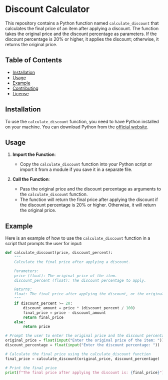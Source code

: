 # Discount Calculator

This repository contains a Python function named `calculate_discount` that calculates the final price of an item after applying a discount. The function takes the original price and the discount percentage as parameters. If the discount percentage is 20% or higher, it applies the discount; otherwise, it returns the original price.

## Table of Contents

- [Installation](#installation)
- [Usage](#usage)
- [Example](#example)
- [Contributing](#contributing)
- [License](#license)

## Installation

To use the `calculate_discount` function, you need to have Python installed on your machine. You can download Python from the [official website](https://www.python.org/).

## Usage

1. **Import the Function**:
   - Copy the `calculate_discount` function into your Python script or import it from a module if you save it in a separate file.

2. **Call the Function**:
   - Pass the original price and the discount percentage as arguments to the `calculate_discount` function.
   - The function will return the final price after applying the discount if the discount percentage is 20% or higher. Otherwise, it will return the original price.

## Example

Here is an example of how to use the `calculate_discount` function in a script that prompts the user for input:

```python
def calculate_discount(price, discount_percent):
    """
    Calculate the final price after applying a discount.

    Parameters:
    price (float): The original price of the item.
    discount_percent (float): The discount percentage to apply.

    Returns:
    float: The final price after applying the discount, or the original price if the discount is less than 20%.
    """
    if discount_percent >= 20:
        discount_amount = price * (discount_percent / 100)
        final_price = price - discount_amount
        return final_price
    else:
        return price

# Prompt the user to enter the original price and the discount percentage
original_price = float(input("Enter the original price of the item: "))
discount_percentage = float(input("Enter the discount percentage: "))

# Calculate the final price using the calculate_discount function
final_price = calculate_discount(original_price, discount_percentage)

# Print the final price
print(f"The final price after applying the discount is: {final_price}")
